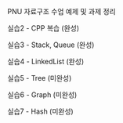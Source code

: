 PNU 자료구조 수업 예제 및 과제 정리

실습2 - CPP 복습 (완성)

실습3 - Stack, Queue (완성)

실습4 - LinkedList (완성)

실습5 - Tree (미완성)

실습6 - Graph (미완성)

실습7 - Hash (미완성)
